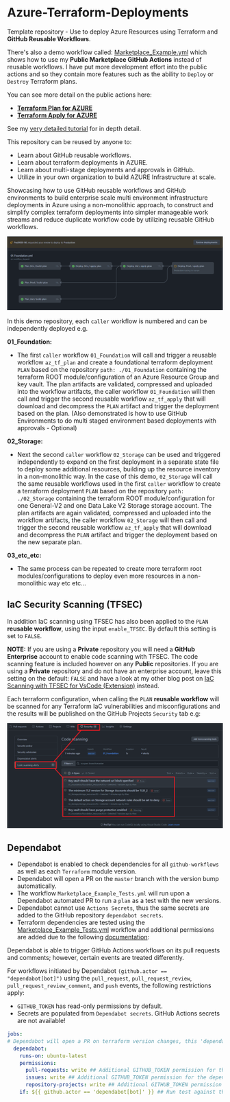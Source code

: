 # Azure-Terraform-Deployments

Template repository - Use to deploy Azure Resources using Terraform and **GitHub Reusable Workflows**.  

There's also a demo workflow called: [Marketplace_Example.yml](https://github.com/Pwd9000-ML/Azure-Terraform-Deployments/blob/master/.github/workflows/Marketplace_Example.yml) which shows how to use my **Public Marketplace GitHub Actions** instead of reusable workflows. I have put more development effort into the public actions and so they contain more features such as the ability to `Deploy` or `Destroy` Terraform plans.  

You can see more detail on the public actions here:  

* **[Terraform Plan for AZURE](https://github.com/marketplace/actions/terraform-plan-for-azure)**
* **[Terraform Apply for AZURE](https://github.com/marketplace/actions/terraform-apply-for-azure)**

See my [very detailed tutorial](https://dev.to/pwd9000/multi-environment-azure-deployments-with-terraform-and-github-2450) for in depth detail.

This repository can be reused by anyone to:  

- Learn about GitHub reusable workflows.
- Learn about terraform deployments in AZURE.
- Learn about multi-stage deployments and approvals in GitHub.
- Utilize in your own organization to build AZURE Infrastructure at scale.

Showcasing how to use GitHub reusable workflows and GitHub environments to build enterprise scale multi environment infrastructure deployments in Azure using a non-monolithic approach, to construct and simplify complex terraform deployments into simpler manageable work streams and reduce duplicate workflow code by utilizing reusable GitHub workflows.

![image.png](https://raw.githubusercontent.com/Pwd9000-ML/Azure-Terraform-Deployments/master/assets/main.png)

In this demo repository, each `caller` workflow is numbered and can be independently deployed e.g.

**01_Foundation:**

- The first `caller` workflow `01_Foundation` will call and trigger a reusable workflow `az_tf_plan` and create a foundational terraform deployment `PLAN` based on the repository `path: ./01_Foundation` containing the terraform ROOT module/configuration of an Azure Resource Group and key vault. The plan artifacts are validated, compressed and uploaded into the workflow artifacts, the caller workflow `01_Foundation` will then call and trigger the second reusable workflow `az_tf_apply` that will download and decompress the `PLAN` artifact and trigger the deployment based on the plan. (Also demonstrated is how to use GitHub Environments to do multi staged environment based deployments with approvals - Optional)

**02_Storage:**

- Next the second `caller` workflow `02_Storage` can be used and triggered independently to expand on the first deployment in a separate state file to deploy some additional resources, building up the resource inventory in a non-monolithic way. In the case of this demo, `02_Storage` will call the same reusable workflows used in the first `caller` workflow to create a terraform deployment `PLAN` based on the repository `path: ./02_Storage` containing the terraform ROOT module/configuration for one General-V2 and one Data Lake V2 Storage storage account. The plan artifacts are again validated, compressed and uploaded into the workflow artifacts, the caller workflow `02_Storage` will then call and trigger the second reusable workflow `az_tf_apply` that will download and decompress the `PLAN` artifact and trigger the deployment based on the new separate plan.

**03_etc_etc:**

- The same process can be repeated to create more terraform root modules/configurations to deploy even more resources in a non-monolithic way etc etc...

## IaC Security Scanning (TFSEC)

In addition IaC scanning using TFSEC has also been applied to the `PLAN` **reusable workflow**, using the input `enable_TFSEC`. By default this setting is set to `FALSE`.  

**NOTE:** If you are using a **Private** repository you will need a **GitHub Enterprise** account to enable code scanning with TFSEC. The code scanning feature is included however on any **Public** repositories. If you are using a **Private** repository and do not have an enterprise account, leave this setting on the default: `FALSE` and have a look at my other blog post on [IaC Scanning with TFSEC for VsCode (Extension)](https://dev.to/pwd9000/iac-scanning-with-tfsec-for-vscode-extension-27h8) instead.

Each terraform configuration, when calling the `PLAN` **reusable workflow** will be scanned for any Terraform IaC vulnerabilities and misconfigurations and the results will be published on the GitHub Projects `Security` tab e.g:  

![image.png](https://raw.githubusercontent.com/Pwd9000-ML/Azure-Terraform-Deployments/master/assets/tfsec.png)

## Dependabot

* Dependabot is enabled to check dependencies for all `github-workflows` as well as each `Terraform` module version.
* Dependabot will open a PR on the `master` branch with the version bump automatically.
* The workflow `Marketplace_Example_Tests.yml` will run upon a Dependabot automated PR to run a `plan` as a test with the new versions.
* Dependabot cannot use `Actions Secrets`, thus the same secrets are added to the GitHub repository `dependabot secrets`.
* Terraform dependencies are tested using the [Marketplace_Example_Tests.yml](https://github.com/Pwd9000-ML/Azure-Terraform-Deployments/blob/master/.github/workflows/Marketplace_Example_Tests.yml) workflow and additional permissions are added due to the following [documentation](https://docs.github.com/en/code-security/supply-chain-security/keeping-your-dependencies-updated-automatically/automating-dependabot-with-github-actions):

Dependabot is able to trigger GitHub Actions workflows on its pull requests and comments; however, certain events are treated differently.

For workflows initiated by Dependabot `(github.actor == "dependabot[bot]")` using the `pull_request`, `pull_request_review`, `pull_request_review_comment`, and `push` events, the following restrictions apply:

* `GITHUB_TOKEN` has read-only permissions by default.
* Secrets are populated from `Dependabot secrets`. GitHub Actions secrets are not available!

```yml
jobs:
# Dependabot will open a PR on terraform version changes, this 'dependabot' job is only used to test TF version changes by running a plan.
  dependabot:
    runs-on: ubuntu-latest
    permissions:
      pull-requests: write ## Additional GITHUB_TOKEN permission for the dependabot job
      issues: write ## Additional GITHUB_TOKEN permission for the dependabot job
      repository-projects: write ## Additional GITHUB_TOKEN permission for the dependabot job
    if: ${{ github.actor == 'dependabot[bot]' }} ## Run test against the automatic dependabot PR raised
```
